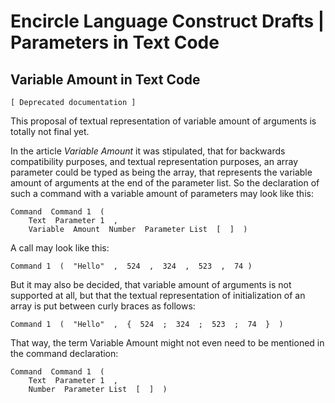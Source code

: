 ﻿Encircle Language Construct Drafts | Parameters in Text Code
============================================================

Variable Amount in Text Code
----------------------------

`[ Deprecated documentation ]`

This proposal of textual representation of variable amount of arguments is totally not final yet.

In the article *Variable Amount* it was stipulated, that for backwards compatibility purposes, and textual representation purposes, an array parameter could be typed as being the array, that represents the variable amount of arguments at the end of the parameter list. So the declaration of such a command with a variable amount of parameters may look like this:

```
Command  Command 1  (
    Text  Parameter 1  ,
    Variable  Amount  Number  Parameter List  [  ]  ) 
```

A call may look like this:

```
Command 1  (  "Hello"  ,  524  ,  324  ,  523  ,  74 )
```

But it may also be decided, that variable amount of arguments is not supported at all, but that the textual representation of initialization of an array is put between curly braces as follows:

```
Command 1  (  "Hello"  ,  {  524  ;  324  ;  523  ;  74  }  )
```

That way, the term Variable Amount might not even need to be mentioned in the command declaration:

```
Command  Command 1  (
    Text  Parameter 1  ,
    Number  Parameter List  [  ]  ) 
```
